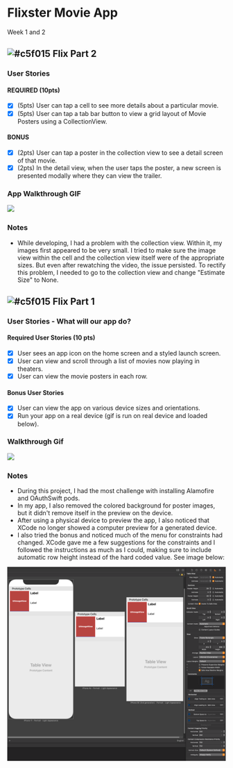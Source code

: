 # Flixster Movie App
Week 1 and 2

## ![#c5f015](https://via.placeholder.com/15/c5f015/000000?text=+) Flix Part 2

### User Stories

#### REQUIRED (10pts)
- [x] (5pts) User can tap a cell to see more details about a particular movie.
- [x] (5pts) User can tap a tab bar button to view a grid layout of Movie Posters using a CollectionView.

#### BONUS
- [x] (2pts) User can tap a poster in the collection view to see a detail screen of that movie.
- [x] (2pts) In the detail view, when the user taps the poster, a new screen is presented modally where they can view the trailer.

### App Walkthrough GIF

<img src="https://github.com/curiousjazz77/Flixster/blob/main/FlixsterJazz_Part2.gif" width=250><br>

### Notes
- While developing, I had a problem with the collection view. Within it, my images first appeared to be very small. I tried to make sure the image view within the cell and the collection view itself were of the appropriate sizes. But even after rewatching the video, the issue persisted. To rectify this problem, I needed to go to the collection view and change "Estimate Size" to None.

## ![#c5f015](https://via.placeholder.com/15/c5f015/000000?text=+) Flix Part 1

### User Stories - What will our app do?

#### Required User Stories (10 pts)
- [x] User sees an app icon on the home screen and a styled launch screen.
- [x] User can view and scroll through a list of movies now playing in theaters.
- [x] User can view the movie posters in each row.

#### Bonus User Stories
- [x] User can view the app on various device sizes and orientations.
- [x] Run your app on a real device (gif is run on real device and loaded below).

### Walkthrough Gif

![](FlixsterJazz.gif)

### Notes
- During this project, I had the most challenge with installing Alamofire and OAuthSwift pods. 
- In my app, I also removed the colored background for poster images, but it didn't remove itself in the preview on the device.
- After using a physical device to preview the app, I also noticed that XCode no longer showed a computer preview for a generated device. 
- I also tried the bonus and noticed much of the menu for constraints had changed. XCode gave me a few suggestions for the constraints and I followed the instructions as much as I could, making sure to include automatic row height instead of the hard coded value. See image below:

![](AutoLayoutWorkFlizxster.png)
